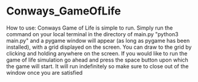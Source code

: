 # Conways_GameOfLife

How to use:
	Conways Game of Life is simple to run. Simply run the command
	on your local terminal in the directory of main.py 
		"python3 main.py"
	and a pygame window will appear (as long as pygame has been installed),
	with a grid displayed on the screen. You can draw to the grid by
	clicking and holding anywhere on the screen. If you would like to run
	the game of life simulation go ahead and press the space button
	upon which the game will start. It will run indefinitely so make sure
	to close out of the window once you are satisfied
